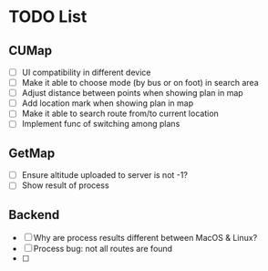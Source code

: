 # TODO List

## CUMap

- [ ] UI compatibility in different device
- [ ] Make it able to choose mode (by bus or on foot) in search area
- [ ] Adjust distance between points when showing plan in map
- [ ] Add location mark when showing plan in map
- [ ] Make it able to search route from/to current location
- [ ] Implement func of switching among plans

## GetMap

- [ ] Ensure altitude uploaded to server is not -1?
- [ ] Show result of process

## Backend

- [ ] Why are process results different between MacOS & Linux?
- [ ] Process bug: not all routes are found
- [ ] 